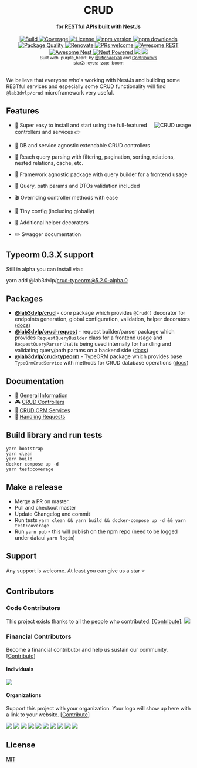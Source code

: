 <div align="center">
  <h1>CRUD</h1>
</div>
<div align="center">
  <strong>for RESTful APIs built with NestJs</strong>

</div>

<br />

<div align="center">
  <a href="https://travis-ci.org/dataui/crud">
    <img src="https://github.com/dataui/crud/workflows/Tests/badge.svg" alt="Build" />
  </a>
  <a href="https://coveralls.io/github/dataui/crud?branch=master">
    <img src="https://coveralls.io/repos/github/dataui/crud/badge.svg" alt="Coverage" />
  </a>
  <a href="https://github.com/dataui/crud/blob/master/LICENSE">
    <img src="https://img.shields.io/github/license/dataui/crud.svg" alt="License" />
  </a>
  <a href="https://www.npmjs.com/package/@lab3dvlp/crud">
    <img src="https://img.shields.io/npm/v/@lab3dvlp/crud.svg" alt="npm version" />
  </a>
  <a href="https://www.npmjs.com/org/nestjsx">
    <img src="https://img.shields.io/npm/dm/@lab3dvlp/crud.svg" alt="npm downloads" />
  </a>
  <a href="https://npm.packagequality.com/#?package=@nestjsx%2Fcrud">
    <img src="https://npm.packagequality.com/shield/%40nestjsx%2Fcrud.svg" alt="Package Quality" />
  </a>
  <a href="https://renovatebot.com/">
    <img src="https://img.shields.io/badge/renovate-enabled-brightgreen.svg" alt="Renovate" />
  </a>
  <a href="http://makeapullrequest.com">
    <img src="https://img.shields.io/badge/PRs-welcome-brightgreen.svg?style=flat-square" alt="PRs welcome" />
  </a>
  <a href="https://github.com/marmelab/awesome-rest#nodejs">
    <img src="https://raw.githubusercontent.com/dataui/crud/master/img/awesome-rest.svg?sanitize=true" alt="Awesome REST" />
  </a>
  <a href="https://github.com/juliandavidmr/awesome-nestjs#components--libraries">
    <img src="https://raw.githubusercontent.com/dataui/crud/master/img/awesome-nest.svg?sanitize=true" alt="Awesome Nest" />
  </a>
  <a href="https://github.com/nestjs/nest">
    <img src="https://raw.githubusercontent.com/dataui/crud/master/img/nest-powered.svg?sanitize=true" alt="Nest Powered" />
  </a>
  <a href="#individuals" alt="Sponsors on Open Collective">
    <img src="https://opencollective.com/nestjsx/backers/badge.svg" />
  </a>
  <a href="#organizations" alt="Sponsors on Open Collective">
    <img src="https://opencollective.com/nestjsx/sponsors/badge.svg" />
  </a>
</div>

<div align="center">
  <sub>Built with :purple_heart: by
  <a href="https://twitter.com/MichaelYali">@MichaelYali</a> and
  <a href="https://github.com/dataui/crud/graphs/contributors">
    Contributors
  </a>
  <div align="center">
    :star2: :eyes: :zap: :boom:
  </div>
</div>

<br />

We believe that everyone who's working with NestJs and building some RESTful services and especially some CRUD functionality will find `@lab3dvlp/crud` microframework very useful.

## Features

<img align="right" src="img/crud-usage2.png" alt="CRUD usage" />

- :electric_plug: Super easy to install and start using the full-featured controllers and services :point_right:

- :octopus: DB and service agnostic extendable CRUD controllers

- :mag_right: Reach query parsing with filtering, pagination, sorting, relations, nested relations, cache, etc.

- :telescope: Framework agnostic package with query builder for a frontend usage

- :space_invader: Query, path params and DTOs validation included

- :clapper: Overriding controller methods with ease

- :wrench: Tiny config (including globally)

- :gift: Additional helper decorators

- :pencil2: Swagger documentation

## Typeorm 0.3.X support

Still in alpha you can install via :

  yarn add @lab3dvlp/crud-typeorm@5.2.0-alpha.0

## Packages

- [**@lab3dvlp/crud**](https://www.npmjs.com/package/@lab3dvlp/crud) - core package which provides `@Crud()` decorator for endpoints generation, global configuration, validation, helper decorators ([docs](https://github.com/dataui/crud/wiki/Controllers#description))
- [**@lab3dvlp/crud-request**](https://www.npmjs.com/package/@lab3dvlp/crud-request) - request builder/parser package which provides `RequestQueryBuilder` class for a frontend usage and `RequestQueryParser` that is being used internally for handling and validating query/path params on a backend side ([docs](https://github.com/dataui/crud/wiki/Requests#frontend-usage))
- [**@lab3dvlp/crud-typeorm**](https://www.npmjs.com/package/@lab3dvlp/crud-typeorm) - TypeORM package which provides base `TypeOrmCrudService` with methods for CRUD database operations ([docs](https://github.com/dataui/crud/wiki/ServiceTypeorm))

## Documentation

- :dart: [General Information](https://github.com/dataui/crud/wiki#why)
- :video_game: [CRUD Controllers](https://github.com/dataui/crud/wiki/Controllers#description)
- :horse_racing: [CRUD ORM Services](https://github.com/dataui/crud/wiki/Services#description)
- :trumpet: [Handling Requests](https://github.com/dataui/crud/wiki/Requests#description)

## Build library and run tests

```
yarn bootstrap
yarn clean
yarn build
docker compose up -d
yarn test:coverage
```

## Make a release

- Merge a PR on master.
- Pull and checkout master
- Update Changelog and commit
- Run tests `yarn clean && yarn build && docker-compose up -d && yarn test:coverage`
- Run `yarn pub` - this will publish on the npm repo (need to be logged under dataui `yarn login`)

## Support

Any support is welcome. At least you can give us a star :star:

## Contributors

### Code Contributors

This project exists thanks to all the people who contributed. [[Contribute](CODE_OF_CONDUCT.md)].
<a href="https://github.com/dataui/crud/graphs/contributors"><img src="https://opencollective.com/nestjsx/contributors.svg?width=890&button=false" /></a>

### Financial Contributors

Become a financial contributor and help us sustain our community. [[Contribute](https://opencollective.com/nestjsx#backer)]

#### Individuals

<a href="https://opencollective.com/nestjsx#backers" target="_blank"><img src="https://opencollective.com/nestjsx/backers.svg?width=890&button=false"></a>

#### Organizations

Support this project with your organization. Your logo will show up here with a link to your website. [[Contribute](https://opencollective.com/nestjsx#sponsor)]

<a href="https://opencollective.com/nestjsx/sponsor/0/website" target="_blank"><img src="https://opencollective.com/nestjsx/sponsor/0/avatar.svg"></a>
<a href="https://opencollective.com/nestjsx/sponsor/1/website" target="_blank"><img src="https://opencollective.com/nestjsx/sponsor/1/avatar.svg"></a>
<a href="https://opencollective.com/nestjsx/sponsor/2/website" target="_blank"><img src="https://opencollective.com/nestjsx/sponsor/2/avatar.svg"></a>
<a href="https://opencollective.com/nestjsx/sponsor/3/website" target="_blank"><img src="https://opencollective.com/nestjsx/sponsor/3/avatar.svg"></a>
<a href="https://opencollective.com/nestjsx/sponsor/4/website" target="_blank"><img src="https://opencollective.com/nestjsx/sponsor/4/avatar.svg"></a>
<a href="https://opencollective.com/nestjsx/sponsor/5/website" target="_blank"><img src="https://opencollective.com/nestjsx/sponsor/5/avatar.svg"></a>
<a href="https://opencollective.com/nestjsx/sponsor/6/website" target="_blank"><img src="https://opencollective.com/nestjsx/sponsor/6/avatar.svg"></a>
<a href="https://opencollective.com/nestjsx/sponsor/7/website" target="_blank"><img src="https://opencollective.com/nestjsx/sponsor/7/avatar.svg"></a>
<a href="https://opencollective.com/nestjsx/sponsor/8/website" target="_blank"><img src="https://opencollective.com/nestjsx/sponsor/8/avatar.svg"></a>
<a href="https://opencollective.com/nestjsx/sponsor/9/website" target="_blank"><img src="https://opencollective.com/nestjsx/sponsor/9/avatar.svg"></a>

## License

[MIT](LICENSE)
